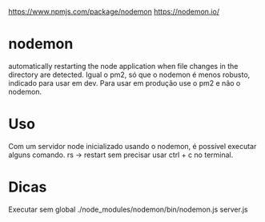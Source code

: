 https://www.npmjs.com/package/nodemon
https://nodemon.io/

# nodemon
automatically restarting the node application when file changes in the directory are detected.
Igual o pm2, só que o nodemon é menos robusto, indicado para usar em dev.
Para usar em produção use o pm2 e não o nodemon.

# Uso
Com um servidor node inicializado usando o nodemon, é possível executar alguns comando.
rs -> restart sem precisar usar ctrl + c no terminal.



# Dicas
Executar sem global
./node_modules/nodemon/bin/nodemon.js server.js